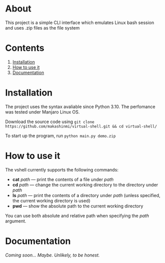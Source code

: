 # About 
This project is a simple CLI interface which emulates Linux bash session and uses .zip files as the file system

# Contents 
1. [Installation](#installation)
2. [How to use it](#how-to-use-it)
3. [Documentation](#documentation)

# Installation 
The project uses the syntax avaliable since Python 3.10. The perfomance was tested under Manjaro Linux OS. 

Download the source code using `git clone https://github.com/makashinmi/virtual-shell.git && cd virtual-shell/`

To start up the program, run `python main.py demo.zip`

# How to use it 
The vshell currently supports the following commands:

- **cat** *path* — print the contents of a file under *path* 
- **cd** *path* — change the current working directory to the directory under *path* 
- **ls** *path* — print the contents of a directory under *path* (unless specified, the current working directory is used) 
- **pwd** — show the absolute path to the current working directory 

You can use both absolute and relative path when specifying the *path* argument.

# Documentation 
*Coming soon... Maybe. Unlikely, to be honest.*
